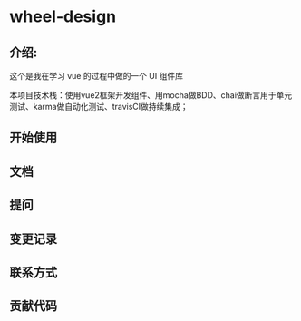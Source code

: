 # wheel-design

## 介绍:

这个是我在学习 vue 的过程中做的一个 UI 组件库

本项目技术栈：使用vue2框架开发组件、用mocha做BDD、chai做断言用于单元测试、karma做自动化测试、travisCI做持续集成；

## 开始使用

## 文档

## 提问

## 变更记录

## 联系方式

## 贡献代码

